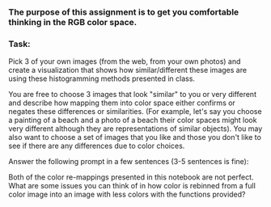 ### The purpose of this assignment is to get you comfortable thinking in the RGB color space.

### Task:
Pick 3 of your own images (from the web, from your own photos) and create a visualization that shows how similar/different these images are using these histogramming methods presented in class.

You are free to choose 3 images that look "similar" to you or very different and describe how mapping them into color space either confirms or negates these differences or similarities.  (For example, let's say you choose a painting of a beach and a photo of a beach their color spaces might look very different although they are representations of similar objects). You may also want to choose a set of images that you like and those you don't like to see if there are any differences due to color choices.
 
 Answer the following prompt in a few sentences (3-5 sentences is fine): 

Both of the color re-mappings presented in this notebook are not perfect.  What are some issues you can think of in how color is rebinned from a full color image into an image with less colors with the functions provided?
